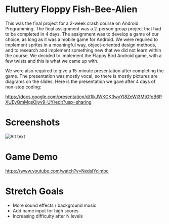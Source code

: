 # Fluttery Floppy Fish-Bee-Alien

This was the final project for a 2-week crash course on Android Programming.
The final assignment was a 2-person group project that had to be completed 
in 4 days. The assignment was to develop a game of our choice, as long as 
it was a mobile game for Android. We were required to implement sprites in 
a meaningful way, object-oriented design methods, and to research and implement
something new that we did not learn within the course. We decided to implement 
the Flappy Bird Android game, with a few twists and this is what we came up with.

We were also required to give a 15-minute presentation after completing the game.
The presentation was mostly vocal, so there is mostly pictures are diagrams on
the slides. Here is the presentation we gave after 4 days of non-stop coding:

https://docs.google.com/presentation/d/1lkJWKCK3wyYI8ZeWj3MtOfoB6PXUEyQmMqsOjyv9-UY/edit?usp=sharing

# Screenshots

![Alt text](https://github.com/Falcon-Punch/FlutteryFloppyFishBeeAlien/blob/master/flappy.jpg?raw=true "Flappy Screenshot")

# Game Demo

https://www.youtube.com/watch?v=NxdsIYcimbc

# Stretch Goals

- More sound effects / background music
- Add name input for high scores
- Increasing difficulty after N levels
